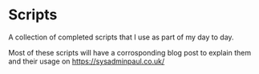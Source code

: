 # Scripts

A collection of completed scripts that I use as part of my day to day.

Most of these scripts will have a corrosponding blog post to explain them and their usage on https://sysadminpaul.co.uk/